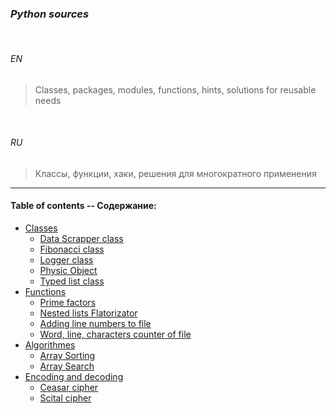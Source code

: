 ### _Python sources_

<br>

###### *EN*

> Classes, packages, modules, functions, hints, solutions for reusable needs

<br>

###### *RU*

> Классы, функции, хаки, решения для многократного применения

___


#### Table of contents -- Содержание:

* [Classes](classes_py/)
	+ [Data Scrapper class](classes_py/data_scraper.py)
	+ [Fibonacci class](classes_py/fibonacci.py)
	+ [Logger class](classes_py/logger.py)
	+ [Physic Object](classes_py/physic_object.py)
	+ [Typed list class](classes_py/typed_list.py)
* [Functions](funcs_py/)
	+ [Prime factors](prime_factors.py)
	+ [Nested lists Flatorizator](flatten.py)
	+ [Adding line numbers to file](line_numbers.py)
	+ [Word, line, characters counter of file](py_wc.py)
* [Algorithmes](pyalgos/)
	+ [Array Sorting](pysort.py)
	+ [Array Search](pysearch.py)
* [Encoding and decoding](pyencode/)
	+ [Ceasar cipher](caesar.py)
	+ [Scital cipher](scital.py)


